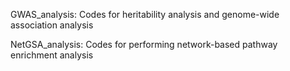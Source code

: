 GWAS_analysis: Codes for heritability analysis and genome-wide association analysis

NetGSA_analysis: Codes for performing network-based pathway enrichment analysis
